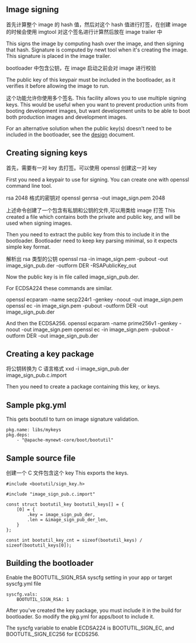 <!--
    -
    - Licensed to the Apache Software Foundation (ASF) under one
    - or more contributor license agreements.  See the NOTICE file
    - distributed with this work for additional information
    - regarding copyright ownership.  The ASF licenses this file
    - to you under the Apache License, Version 2.0 (the
    - "License"); you may not use this file except in compliance
    - with the License.  You may obtain a copy of the License at
    -
    -  http://www.apache.org/licenses/LICENSE-2.0
    -
    - Unless required by applicable law or agreed to in writing,
    - software distributed under the License is distributed on an
    - "AS IS" BASIS, WITHOUT WARRANTIES OR CONDITIONS OF ANY
    - KIND, either express or implied.  See the License for the
    - specific language governing permissions and limitations
    - under the License.
    -
-->

## Image signing

首先计算整个 image 的 hash 值，然后对这个 hash 值进行打签，在创建 image
的时候会使用 imgtool 对这个签名进行计算然后放在 image trailer 中

This signs the image by computing hash over the image, and then
signing that hash. Signature is computed by newt tool when it's
creating the image. This signature is placed in the image trailer.

bootloader 中包含公钥，在 image 启动之前会对 image 进行校验

The public key of this keypair must be included in the bootloader,
as it verifies it before allowing the image to run.

这个功能允许你使用多个签名.
This facility allows you to use multiple signing keys. This would
be useful when you want to prevent production units from booting
development images, but want development units to be able to boot
both production images and development images.

For an alternative solution when the public key(s) doesn't need to be
included in the bootloader, see the [design](design.md) document.

## Creating signing keys

首先，需要有一对 key 去打签。可以使用 openssl 创建这一对 key

First you need a keypair to use for signing. You can create
one with openssl command line tool.

rsa 2048 格式的密钥对
openssl genrsa -out image_sign.pem 2048

上述命令创建了一个包含有私钥和公钥的文件,可以用类给 image 打签
This created a file which contains both the private and public key,
and will be used when signing images.

Then you need to extract the public key from this to include it
in the bootloader. Bootloader need to keep key parsing minimal,
so it expects simple key format.

解析出 rsa 类型的公钥
openssl rsa -in image_sign.pem -pubout -out image_sign_pub.der -outform DER -RSAPublicKey_out

Now the public key is in file called image_sign_pub.der.

For ECDSA224 these commands are similar.

openssl ecparam -name secp224r1 -genkey -noout -out image_sign.pem
openssl ec -in image_sign.pem -pubout -outform DER -out image_sign_pub.der

And then the ECDSA256.
openssl ecparam -name prime256v1 -genkey -noout -out image_sign.pem
openssl ec -in image_sign.pem -pubout -outform DER -out image_sign_pub.der

## Creating a key package

将公钥转换为 C 语言格式
xxd -i image_sign_pub.der image_sign_pub.c.import

Then you need to create a package containing this key, or keys.

## Sample pkg.yml
This gets bootutil to turn on image signature validation.

    pkg.name: libs/mykeys
    pkg.deps:
        - "@apache-mynewt-core/boot/bootutil"

## Sample source file
创建一个 C 文件包含这个 key
This exports the keys.

    #include <bootutil/sign_key.h>

    #include "image_sign_pub.c.import"

    const struct bootutil_key bootutil_keys[] = {
        [0] = {
            .key = image_sign_pub_der,
            .len = &image_sign_pub_der_len,
        }
    };

    const int bootutil_key_cnt = sizeof(bootutil_keys) / sizeof(bootutil_keys[0]);

## Building the bootloader

Enable the BOOTUTIL_SIGN_RSA syscfg setting in your app or target syscfg.yml
file

    syscfg.vals:
        BOOTUTIL_SIGN_RSA: 1

After you've created the key package, you must include it in the build
for bootloader. So modify the pkg.yml for apps/boot to include it.

The syscfg variable to enable ECDSA224 is BOOTUTIL_SIGN_EC, and
BOOTUTIL_SIGN_EC256 for ECDS256.

